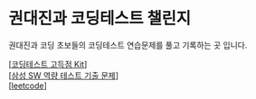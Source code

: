 권대진과 코딩테스트 챌린지
======================

권대진과 코딩 초보들의 코딩테스트 연습문제를 풀고 기록하는 곳 입니다.

[[코딩테스트 고득점 Kit](https://school.programmers.co.kr/learn/challenges?tab=algorithm_practice_kit)]\
[[삼성 SW 역량 테스트 기출 문제](https://www.acmicpc.net/workbook/view/1152)]\
[[leetcode](https://leetcode.com/problemset/all/)]
